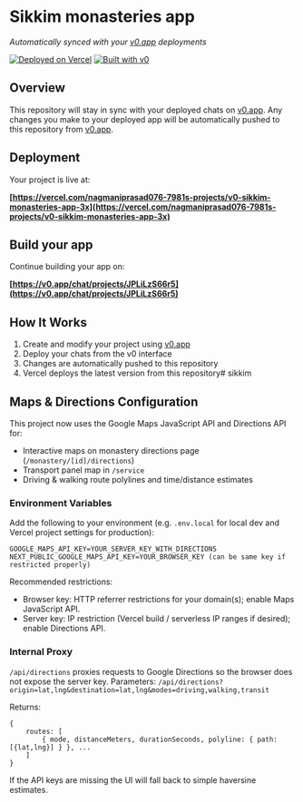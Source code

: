 # Sikkim monasteries app

*Automatically synced with your [v0.app](https://v0.app) deployments*

[![Deployed on Vercel](https://img.shields.io/badge/Deployed%20on-Vercel-black?style=for-the-badge&logo=vercel)](https://vercel.com/nagmaniprasad076-7981s-projects/v0-sikkim-monasteries-app-3x)
[![Built with v0](https://img.shields.io/badge/Built%20with-v0.app-black?style=for-the-badge)](https://v0.app/chat/projects/JPLiLzS66r5)

## Overview

This repository will stay in sync with your deployed chats on [v0.app](https://v0.app).
Any changes you make to your deployed app will be automatically pushed to this repository from [v0.app](https://v0.app).

## Deployment

Your project is live at:

**[https://vercel.com/nagmaniprasad076-7981s-projects/v0-sikkim-monasteries-app-3x](https://vercel.com/nagmaniprasad076-7981s-projects/v0-sikkim-monasteries-app-3x)**

## Build your app

Continue building your app on:

**[https://v0.app/chat/projects/JPLiLzS66r5](https://v0.app/chat/projects/JPLiLzS66r5)**

## How It Works

1. Create and modify your project using [v0.app](https://v0.app)
2. Deploy your chats from the v0 interface
3. Changes are automatically pushed to this repository
4. Vercel deploys the latest version from this repository# sikkim

## Maps & Directions Configuration

This project now uses the Google Maps JavaScript API and Directions API for:
- Interactive maps on monastery directions page (`/monastery/[id]/directions`)
- Transport panel map in `/service`
- Driving & walking route polylines and time/distance estimates

### Environment Variables

Add the following to your environment (e.g. `.env.local` for local dev and Vercel project settings for production):

```
GOOGLE_MAPS_API_KEY=YOUR_SERVER_KEY_WITH_DIRECTIONS
NEXT_PUBLIC_GOOGLE_MAPS_API_KEY=YOUR_BROWSER_KEY (can be same key if restricted properly)
```

Recommended restrictions:
- Browser key: HTTP referrer restrictions for your domain(s); enable Maps JavaScript API.
- Server key: IP restriction (Vercel build / serverless IP ranges if desired); enable Directions API.

### Internal Proxy

`/api/directions` proxies requests to Google Directions so the browser does not expose the server key. Parameters:
`/api/directions?origin=lat,lng&destination=lat,lng&modes=driving,walking,transit`

Returns:
```
{
	routes: [
		{ mode, distanceMeters, durationSeconds, polyline: { path: [{lat,lng}] } }, ...
	]
}
```

If the API keys are missing the UI will fall back to simple haversine estimates.

